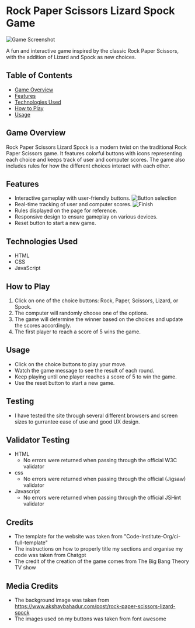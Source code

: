 # Rock Paper Scissors Lizard Spock Game

![Game Screenshot](/../main/images/index-screen.png)

A fun and interactive game inspired by the classic Rock Paper Scissors, with the addition of Lizard and Spock as new choices.

## Table of Contents

- [Game Overview](#game-overview)
- [Features](#features)
- [Technologies Used](#technologies-used)
- [How to Play](#how-to-play)
- [Usage](#usage)

## Game Overview

Rock Paper Scissors Lizard Spock is a modern twist on the traditional Rock Paper Scissors game. It features colorful buttons with icons representing each choice and keeps track of user and computer scores. The game also includes rules for how the different choices interact with each other.

## Features

- Interactive gameplay with user-friendly buttons.
![Button selection](/../main/images/selection.png)
- Real-time tracking of user and computer scores.
![Finish](/../main/images/finish.png)
- Rules displayed on the page for reference.
- Responsive design to ensure gameplay on various devices.
- Reset button to start a new game.

## Technologies Used

- HTML
- CSS
- JavaScript

## How to Play

1. Click on one of the choice buttons: Rock, Paper, Scissors, Lizard, or Spock.
2. The computer will randomly choose one of the options.
3. The game will determine the winner based on the choices and update the scores accordingly.
4. The first player to reach a score of 5 wins the game.

## Usage

- Click on the choice buttons to play your move.
- Watch the game message to see the result of each round.
- Keep playing until one player reaches a score of 5 to win the game.
- Use the reset button to start a new game.

## Testing

- I have tested the site through several different browsers and screen sizes to gurrantee ease of use and good UX design.

## Validator Testing

- HTML
    - No errors were returned when passing through the official W3C validator
- css
    - No errors were returned when passing through the official (Jigsaw) validator
- Javascript
    - No errors were returned when passing through the official JSHint validator

## Credits

- The template for the website was taken from "Code-Institute-Org/ci-full-template"
- The instructions on how to properly title my sections and organise my code was taken from Chatgpt
- The credit of the creation of the game comes from The Big Bang Theory TV show

## Media Credits

- The background image was taken from https://www.akshaybahadur.com/post/rock-paper-scissors-lizard-spock
- The images used on my buttons was taken from font awesome